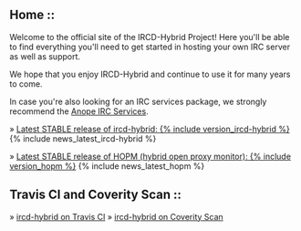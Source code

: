 ## Home ::

Welcome to the official site of the IRCD-Hybrid Project! Here you'll be able to find everything you'll need to get started in hosting your own IRC server as well as support.

We hope that you enjoy IRCD-Hybrid and continue to use it for many years to come.

In case you're also looking for an IRC services package, we strongly recommend the [Anope IRC Services](https://www.anope.org/).

&raquo; [Latest STABLE release of ircd-hybrid: {% include version_ircd-hybrid %}](downloads.html)
{% include news_latest_ircd-hybrid %}

&raquo; [Latest STABLE release of HOPM (hybrid open proxy monitor): {% include version_hopm %}](downloads.html)
{% include news_latest_hopm %}

## Travis CI and Coverity Scan ::

&raquo; [ircd-hybrid on Travis CI](https://travis-ci.org/ircd-hybrid/ircd-hybrid)
&raquo; [ircd-hybrid on Coverity Scan](https://scan.coverity.com/projects/1086)
